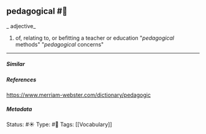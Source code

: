 ## pedagogical #🧠 
_ adjective_

1. of, relating to, or befitting a teacher or education
"_pedagogical_ methods"
"_pedagogical_ concerns"

___
##### Similar


##### References 
https://www.merriam-webster.com/dictionary/pedagogic


##### Metadata
Status: #☀️ 
Type: #🔵 
Tags: [[Vocabulary]]